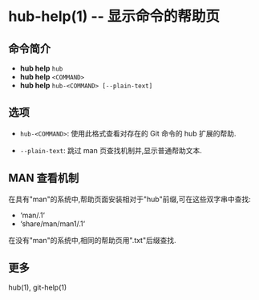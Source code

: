 # hub-help(1) -- 显示命令的帮助页

## 命令简介

- **hub help** `hub `
- **hub help** `<COMMAND> `
- **hub help** `hub-<COMMAND>
 [--plain-text]`

## 选项

- `hub-<COMMAND>`:
  使用此格式查看对存在的 Git 命令的 hub 扩展的帮助.

- `--plain-text`:
  跳过 man 页查找机制并,显示普通帮助文本.

## MAN 查看机制

在具有"man"的系统中,帮助页面安装相对于"hub"前缀,可在这些双字串中查找:

- ‘man/<command>.1‘
- ‘share/man/man1/<command>.1‘

在没有"man"的系统中,相同的帮助页用".txt"后缀查找.

## 更多

hub(1), git-help(1)
